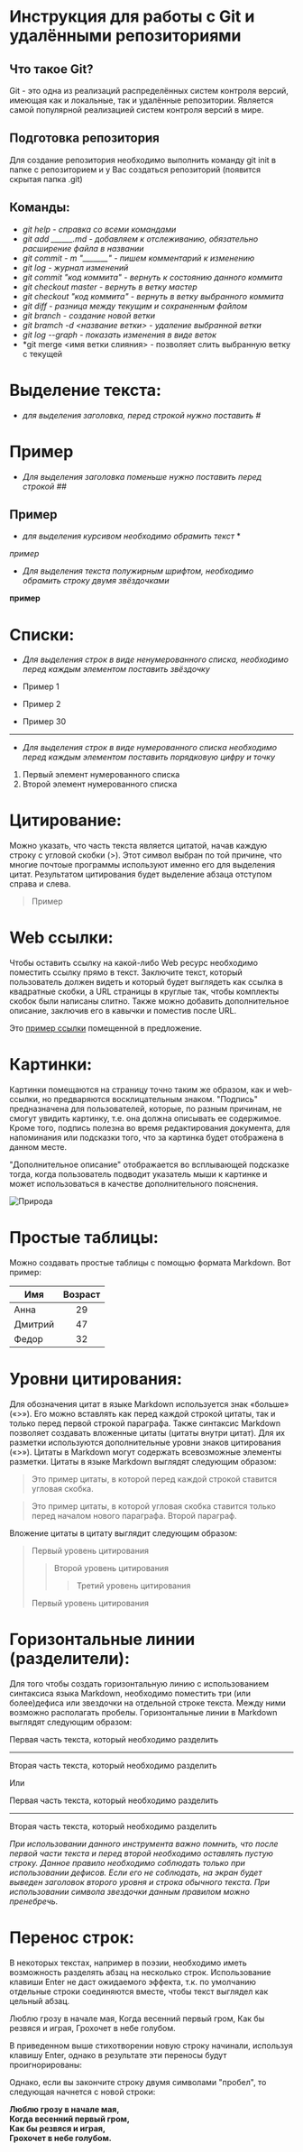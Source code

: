 # Инструкция для работы с Git и удалёнными репозиториями

## Что такое Git?
Git - это одна из реализаций распределённых систем контроля версий, имеющая как и локальные, так и удалённые репозитории. Является самой популярной реализацией систем контроля версий в мире.

## Подготовка репозитория
Для создание репозитория необходимо выполнить команду git init в папке с репозиторием и у Вас создаться репозиторий (появится скрытая папка .git)

## Команды:

* *git help - справка со всеми командами*
* *git add ______.md - добавляем к отслеживанию, обязательно расширение файла в названии*
* *git commit - m "_______" - пишем комментарий к изменению*
* *git log - журнал изменений*
* *git commit "код коммита" - вернуть к состоянию данного коммита*
* *git checkout master - вернуть в ветку мастер*
* *git checkout "код коммита" - вернуть в ветку выбранного коммита*
* *git diff - разница между текущим и сохраненным файлом*
* *git branch - создание новой ветки*
* *git bramch -d <название ветки> - удаление выбранной ветки*
* *git log --graph - показать изменения в виде веток*
* *git merge <имя ветки слияния> - позволяет слить выбранную ветку с текущей


# Выделение текста:

 * *для выделения заголовка, перед строкой нужно поставить #* 

 # Пример 

* *Для выделения заголовка поменьше нужно поставить перед строкой ##*

## Пример

* *для выделения курсивом необходимо обрамить текст* *

*пример*

* *Для выделения текста полужирным шрифтом, необходимо обрамить строку двумя звёздочками*

**пример**

# Списки:

* *Для выделения строк в виде ненумерованного списка, необходимо перед каждым элементом поставить звёздочку*

* Пример 1
* Пример 2
* Пример 30
_______________________
* *Для выделения строк в виде нумерованного списка необходимо перед каждым элементом поставить порядковую цифру и точку*

1. Первый элемент нумерованного списка
2. Второй элемент нумерованного списка


# Цитирование:

Можно указать, что часть текста является цитатой, начав каждую строку с угловой скобки (>). Этот символ выбран по той причине, что многие почтоые программы используют именно его для выделения цитат. Результатом цитирования будет выделение абзаца отступом справа и слева.

> Пример


# Web ссылки:

Чтобы оставить ссылку на какой-либо Web ресурс необходимо поместить ссылку прямо в текст. Заключите текст, который пользователь должен видеть и который будет выглядеть как ссылка в квадратные скобки, а URL страницы в круглые так, чтобы комплекты скобок были написаны слитно. Также можно добавить дополнительное описание, заключив его в кавычки и поместив после URL.

Это [пример ссылки](https://www.youtube.com/watch?v=dQw4w9WgXcQ "Дополнительное описание") помещенной в предложение.

# Картинки:

Картинки помещаются на страницу точно таким же образом, как и web-ссылки, но предваряются восклицательным знаком. "Подпись" предназначена для пользователей, которые, по разным причинам, не смогут увидить картинку, т.е. она должна описывать ее содержимое. Кроме того, подпись полезна во время редактирования документа, для напоминания или подсказки того, что за картинка будет отображена в данном месте.

"Дополнительное описание" отображается во всплывающей подсказке тогда, когда пользователь подводит указатель мыши к картинке и может использоваться в качестве дополнительного пояснения.

![Природа](https://picsum.photos/800/600)

# Простые таблицы:

Можно создавать простые таблицы с помощью формата Markdown. Вот пример:

Имя      | Возраст
---------|:-------:
Анна     |   29
Дмитрий  |   47
Федор    |   32

# Уровни цитирования:

Для обозначения цитат в языке Markdown используется знак «больше» («>»). Его можно вставлять как перед каждой строкой цитаты, так и только перед первой строкой параграфа. Также синтаксис Markdown позволяет создавать вложенные цитаты (цитаты внутри цитат). Для их разметки используются дополнительные уровни знаков цитирования («>»). Цитаты в Markdown могут содержать всевозможные элементы разметки. Цитаты в языке Markdown выглядят следующим образом:

>Это пример цитаты,
>в которой перед каждой строкой
>ставится угловая скобка.

>Это пример цитаты,
в которой угловая скобка
ставится только перед началом нового параграфа.
>Второй параграф.

Вложение цитаты в цитату выглядит следующим образом:

> Первый уровень цитирования
>> Второй уровень цитирования
>>> Третий уровень цитирования
>
>Первый уровень цитирования

# Горизонтальные линии (разделители):

Для того чтобы создать горизонтальную линию с использованием синтаксиса языка Markdown, необходимо поместить три (или более)дефиса или звездочки на отдельной строке текста. Между ними возможно располагать пробелы. Горизонтальные линии в Markdown выглядят следующим образом:

Первая часть текста, который необходимо разделить
***
Вторая часть текста, который необходимо разделить

Или

Первая часть текста, который необходимо разделить

---

Вторая часть текста, который необходимо разделить


*При использовании данного инструмента важно помнить, что после первой части текста и перед второй необходимо оставлять пустую строку. Данное правило необходимо соблюдать только при использовании дефисов. Если его не соблюдать, на экран будет выведен заголовок второго уровня и строка обычного текста. При использовании символа звездочки данным правилом можно пренебречь.*

# Перенос строк:

В некоторых текстах, например в поэзии, необходимо иметь возможность разделять абзац на несколько строк. Использование клавиши Enter не даст ожидаемого эффекта, т.к. по умолчанию отдельные строки соединяются вместе, чтобы текст выглядел как цельный абзац.

Люблю грозу в начале мая,
Когда весенний первый гром,
Как бы резвяся и играя,
Грохочет в небе голубом.

В приведенном выше стихотворении новую строку начинали, используя клавишу Enter, однако в результате эти переносы будут проигнорированы:

Однако, если вы закончите строку двумя символами "пробел", то следующая начнется с новой строки:

**Люблю грозу в начале мая,  
Когда весенний первый гром,  
Как бы резвяся и играя,  
Грохочет в небе голубом.**  
